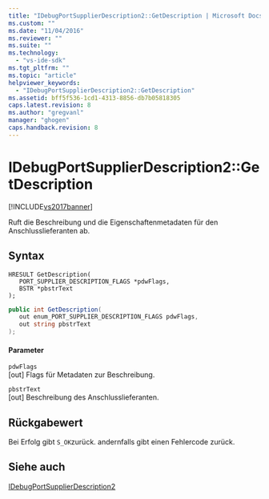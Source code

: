 ```yaml
---
title: "IDebugPortSupplierDescription2::GetDescription | Microsoft Docs"
ms.custom: ""
ms.date: "11/04/2016"
ms.reviewer: ""
ms.suite: ""
ms.technology: 
  - "vs-ide-sdk"
ms.tgt_pltfrm: ""
ms.topic: "article"
helpviewer_keywords: 
  - "IDebugPortSupplierDescription2::GetDescription"
ms.assetid: bff5f536-1cd1-4313-8856-db7b05818305
caps.latest.revision: 8
ms.author: "gregvanl"
manager: "ghogen"
caps.handback.revision: 8
---
```

# IDebugPortSupplierDescription2::GetDescription
[!INCLUDE[vs2017banner](../../../code-quality/includes/vs2017banner.md)]

Ruft die Beschreibung und die Eigenschaftenmetadaten für den Anschlusslieferanten ab.  
  
## Syntax  
  
```cpp#  
HRESULT GetDescription(  
   PORT_SUPPLIER_DESCRIPTION_FLAGS *pdwFlags,  
   BSTR *pbstrText  
);  
```  
  
```c#  
public int GetDescription(  
   out enum_PORT_SUPPLIER_DESCRIPTION_FLAGS pdwFlags,  
   out string pbstrText  
);  
```  
  
#### Parameter  
 `pdwFlags`  
 \[out\]  Flags für Metadaten zur Beschreibung.  
  
 `pbstrText`  
 \[out\]  Beschreibung des Anschlusslieferanten.  
  
## Rückgabewert  
 Bei Erfolg gibt `S_OK`zurück. andernfalls gibt einen Fehlercode zurück.  
  
## Siehe auch  
 [IDebugPortSupplierDescription2](../../../extensibility/debugger/reference/idebugportsupplierdescription2.md)